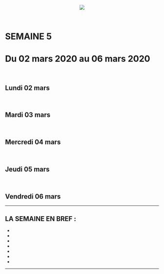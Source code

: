 <p align="center"><img src="https://zupimages.net/up/20/06/pd6r.png"></p>
<br/>

# SEMAINE 5
# Du 02 mars 2020 au 06 mars 2020
<br/>

## Lundi 02 mars

<br/>

## Mardi 03 mars

<br/>

## Mercredi 04 mars

<br/>

## Jeudi 05 mars

<br/>

## Vendredi 06 mars



---------------------------------

**LA SEMAINE EN BREF :** 
- 
- 
- 
- 
- 
- 
- 
- 

---------------------------------
